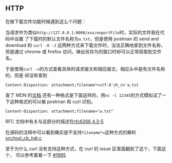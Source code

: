 ## HTTP

在做下载文件功能时候遇到这么个问题：

当请求中为类似`http://127.0.0.1:8000/xxx/exportFile`时，实际的文件我在代码中设置
了下载时的默认文件名称为`a.txt`，但是使用 postman 的 send and download 和
`curl -O -J` 这两种方式来下载文件时，没法正确地拿到文件名称，但是通过 chrome 或 
firefox 访问，弹出另存为的窗口时却可以正常获取到文件名。

于是使用`curl -v`的方式查看具体的请求报文和相应报文，相应头中是有文件名称的，但是
却没有拿到
```
Content-Dispostion: attachment;filename*=utf-8'zh_cn'a.txt
```

查了 MDN 的[文档](https://developer.mozilla.org/en-US/docs/Web/HTTP/Headers/Content-Disposition)
还有一种格式是下面这样的，用`nc -l 12345`的方式模拟试了一下这种格式的可以被 postman 和 curl 识别。
```
Content-Dispostion: attachment;filename="a.txt"
```

RFC 文档中有关与这部分的描述在[rfc6266 4.3-5](https://datatracker.ietf.org/doc/html/rfc6266#section-4.3)

在源码的注释中可以看到确实是不支持`filename*=`这种方式的解析
[src/tool_cb_hdr.c](https://github.com/curl/curl/blob/904b27d18da1f7310f38b5117a0916d8b96d130c/src/tool_cb_hdr.c#L137)

至于为什么 curl 没有支持这种方式，在 curl 的 issue 区里面翻到了这个，下面这个，
可以参考着看一下 [#1995](https://github.com/curl/curl/pull/1995)

